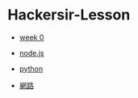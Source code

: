 # Hackersir-Lesson

* [week 0](https://hackmd.io/7NCdZUM0R-SWirP8Mvlj4g)

* [node.js](https://hackmd.io/Y9k_euWFSMut3UKlEx6OAQ)

* [python](https://hackmd.io/@cjchengtw/BJ7kahuvE)

* [網路](https://hackmd.io/@cjchengtw/HJxLPM5lH)

